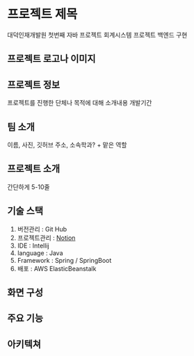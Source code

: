 # 프로젝트 제목
대덕인재개발원 첫번째 자바 프로젝트
     회계시스템 프로젝트 백엔드 구현
## 프로젝트 로고나 이미지 
## 프로젝트 정보
프로젝트를 진행한 단체나 목적에 대해 소개내용
개발기간
## 팀 소개
이름, 사진, 깃허브 주소, 소속학과? + 맡은 역할
## 프로젝트 소개 
간단하게 5-10줄
## 기술 스택
1. 버전관리 : Git Hub
2. 프로젝트관리 : [Notion](https://www.notion.so/22b25f8083dc48feb590e3f771826881?v=7734e63a3725468084fd4861ffed3727)
3. IDE : Intellij
4. language : Java
5. Framework : Spring / SpringBoot
6. 배포 : AWS ElasticBeanstalk
## 화면 구성
## 주요 기능
## 아키텍쳐
